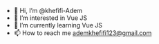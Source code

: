 - 👋 Hi, I’m @khefifi-Adem
- 👀 I’m interested in Vue JS
- 🌱 I’m currently learning Vue JS
- 📫 How to reach me ademkhefifi123@gmail.com

